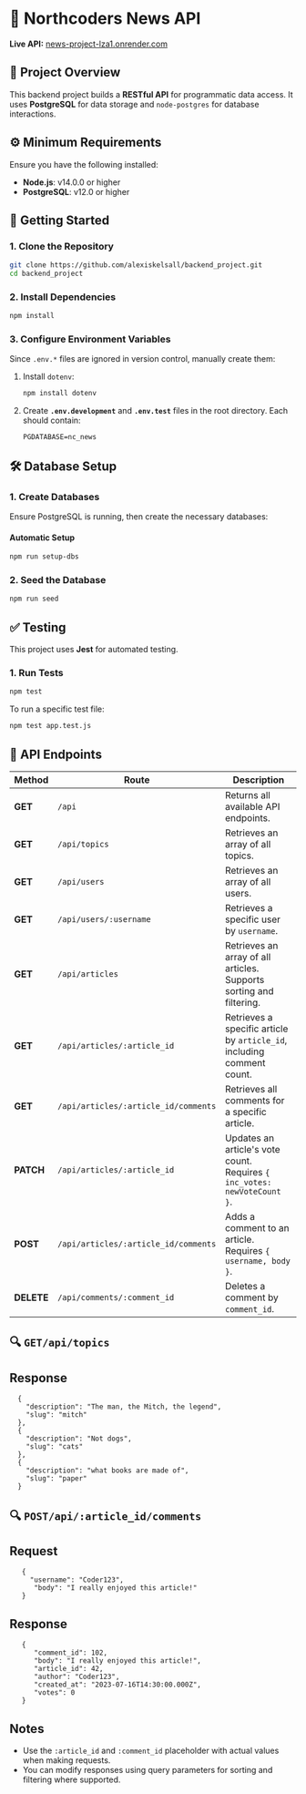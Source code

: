 # 📰 **Northcoders News API**  

**Live API:** [news-project-lza1.onrender.com](https://news-project-lza1.onrender.com)  

## 📌 **Project Overview**  
This backend project builds a **RESTful API** for programmatic data access. It uses **PostgreSQL** for data storage and `node-postgres` for database interactions.

## ⚙️ **Minimum Requirements**  
Ensure you have the following installed:  
- **Node.js**: v14.0.0 or higher  
- **PostgreSQL**: v12.0 or higher  

## 🚀 **Getting Started**  

### **1. Clone the Repository**  
```bash
git clone https://github.com/alexiskelsall/backend_project.git
cd backend_project
```

### **2. Install Dependencies**  
```bash
npm install
```

### **3. Configure Environment Variables**  
Since `.env.*` files are ignored in version control, manually create them:

1. Install `dotenv`:
   ```bash
   npm install dotenv
   ```
2. Create **`.env.development`** and **`.env.test`** files in the root directory. Each should contain:
   ```env
   PGDATABASE=nc_news
   ```

## 🛠 **Database Setup**  

### **1. Create Databases**  
Ensure PostgreSQL is running, then create the necessary databases:  

#### **Automatic Setup**  
```bash
npm run setup-dbs
```
### **2. Seed the Database**  
```bash
npm run seed
```

## ✅ **Testing**  
This project uses **Jest** for automated testing.  

### **1. Run Tests**  
```bash
npm test
```
To run a specific test file:  
```bash
npm test app.test.js
```

## 🔗 **API Endpoints**  

| **Method**  | **Route**                                    | **Description** |
|-------------|----------------------------------------------|-----------------|
| **GET**     | `/api`                                       | Returns all available API endpoints. |
| **GET**     | `/api/topics`                                | Retrieves an array of all topics. |
| **GET**     | `/api/users`                                 | Retrieves an array of all users. |
| **GET**     | `/api/users/:username`                       | Retrieves a specific user by `username`.|
| **GET**     | `/api/articles`                              | Retrieves an array of all articles. Supports sorting and filtering. |
| **GET**     | `/api/articles/:article_id`                  | Retrieves a specific article by `article_id`, including comment count. |
| **GET**     | `/api/articles/:article_id/comments`         | Retrieves all comments for a specific article. |
| **PATCH**   | `/api/articles/:article_id`                  | Updates an article's vote count. Requires `{ inc_votes: newVoteCount }`. |
| **POST**    | `/api/articles/:article_id/comments`         | Adds a comment to an article. Requires `{ username, body }`. |
| **DELETE**  | `/api/comments/:comment_id`                  | Deletes a comment by `comment_id`. |

## 🔍 **`GET/api/topics`**

## Response 

```
  {
    "description": "The man, the Mitch, the legend",
    "slug": "mitch"
  },
  {
    "description": "Not dogs",
    "slug": "cats"
  },
  {
    "description": "what books are made of",
    "slug": "paper"
  }
  ```

## 🔍 **`POST/api/:article_id/comments`**

## Request

```
   {
     "username": "Coder123",
      "body": "I really enjoyed this article!"
   }
```

## Response 

```
   {
      "comment_id": 102,
      "body": "I really enjoyed this article!",
      "article_id": 42,
      "author": "Coder123",
      "created_at": "2023-07-16T14:30:00.000Z",
      "votes": 0
   }
```
## **Notes**

- Use the `:article_id` and `:comment_id` placeholder with actual values when making requests.
- You can modify responses using query parameters for sorting and filtering where supported.



